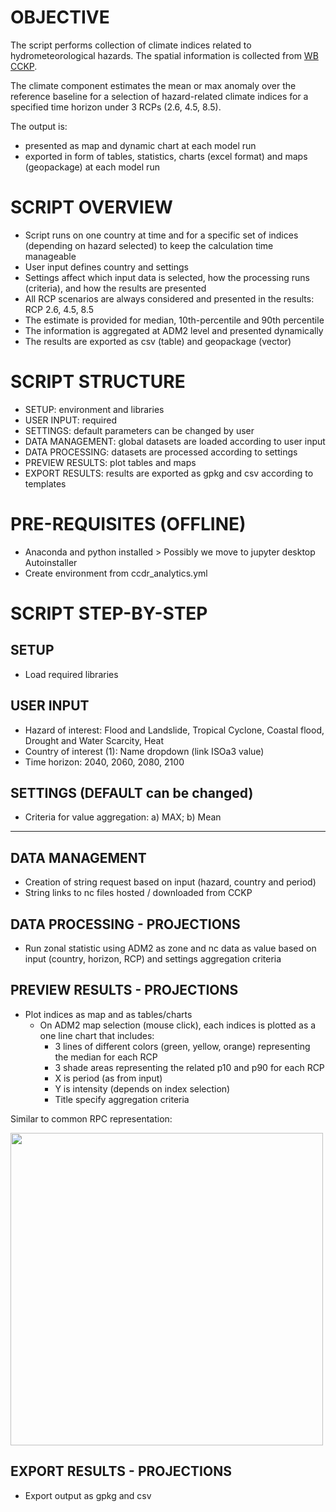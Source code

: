 # OBJECTIVE

The script performs collection of climate indices related to hydrometeorological hazards.
The spatial information is collected from [WB CCKP](https://climateknowledgeportal.worldbank.org/download-data).

The climate component estimates the mean or max anomaly over the reference baseline for a selection of hazard-related climate indices for a specified time horizon under 3 RCPs (2.6, 4.5, 8.5).

The output is:
- presented as map and dynamic chart at each model run
- exported in form of tables, statistics, charts (excel format) and maps (geopackage) at each model run


# SCRIPT OVERVIEW

- Script runs on one country at time and for a specific set of indices (depending on hazard selected) to keep the calculation time manageable
- User input defines country and settings
- Settings affect which input data is selected, how the processing runs (criteria), and how the results are presented
- All RCP scenarios are always considered and presented in the results: RCP 2.6, 4.5, 8.5
- The estimate is provided for median, 10th-percentile and 90th percentile
- The information is aggregated at ADM2 level and presented dynamically
- The results are exported as csv (table) and geopackage (vector)


# SCRIPT STRUCTURE

- SETUP: environment and libraries
- USER INPUT: required
- SETTINGS: default parameters can be changed by user
- DATA MANAGEMENT: global datasets are loaded according to user input
- DATA PROCESSING: datasets are processed according to settings
- PREVIEW RESULTS: plot tables and maps
- EXPORT RESULTS: results are exported as gpkg and csv according to templates

# PRE-REQUISITES (OFFLINE)

- Anaconda and python installed > Possibly we move to jupyter desktop Autoinstaller
- Create environment from ccdr_analytics.yml

# SCRIPT STEP-BY-STEP

## SETUP

- Load required libraries

## USER INPUT

- Hazard of interest: Flood and Landslide, Tropical Cyclone, Coastal flood, Drought and Water Scarcity, Heat
- Country of interest (1): Name dropdown (link ISOa3 value) 
- Time horizon: 2040, 2060, 2080, 2100

## SETTINGS (DEFAULT can be changed)

- Criteria for value aggregation: a) MAX; b) Mean

------------------------------------------

## DATA MANAGEMENT

- Creation of string request based on input (hazard, country and period)
- String links to nc files hosted / downloaded from CCKP

## DATA PROCESSING - PROJECTIONS

- Run zonal statistic using ADM2 as zone and nc data as value based on input (country, horizon, RCP) and settings aggregation criteria

## PREVIEW RESULTS - PROJECTIONS

- Plot indices as map and as tables/charts
  - On ADM2 map selection (mouse click), each indices is plotted as a one line chart that includes:
    -  3 lines of different colors (green, yellow, orange) representing the median for each RCP
    -  3 shade areas representing the related p10 and p90 for each RCP
    -  X is period (as from input)
    -  Y is intensity (depends on index selection)
    -  Title specify aggregation criteria

Similar to common RPC representation:

<img width="500" src="https://user-images.githubusercontent.com/44863827/154677308-610702d4-1312-4ce5-b16c-e2b99e961c1e.png">

## EXPORT RESULTS - PROJECTIONS

- Export output as gpkg and csv
